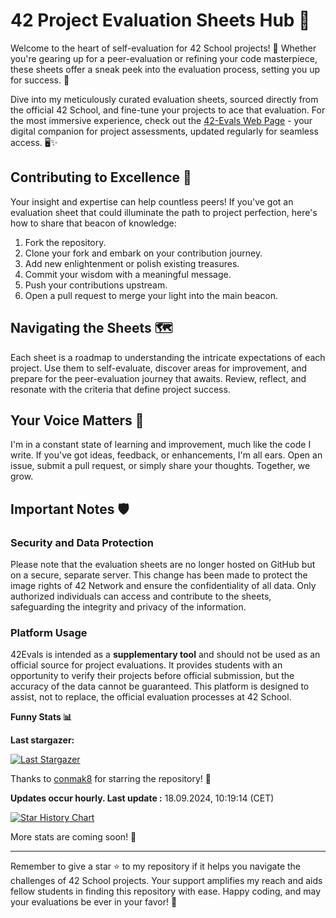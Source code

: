 # 42 Project Evaluation Sheets Hub 🎯

Welcome to the heart of self-evaluation for 42 School projects! 📝 Whether you're gearing up for a peer-evaluation or refining your code masterpiece, these sheets offer a sneak peek into the evaluation process, setting you up for success. 🌟

Dive into my meticulously curated evaluation sheets, sourced directly from the official 42 School, and fine-tune your projects to ace that evaluation. For the most immersive experience, check out the [42-Evals Web Page](https://42evals.com) - your digital companion for project assessments, updated regularly for seamless access. 🖥️✨

## Contributing to Excellence 🤝

Your insight and expertise can help countless peers! If you've got an evaluation sheet that could illuminate the path to project perfection, here's how to share that beacon of knowledge:

1. Fork the repository.
2. Clone your fork and embark on your contribution journey.
3. Add new enlightenment or polish existing treasures.
4. Commit your wisdom with a meaningful message.
5. Push your contributions upstream.
6. Open a pull request to merge your light into the main beacon.

## Navigating the Sheets 🗺️

Each sheet is a roadmap to understanding the intricate expectations of each project. Use them to self-evaluate, discover areas for improvement, and prepare for the peer-evaluation journey that awaits. Review, reflect, and resonate with the criteria that define project success.

## Your Voice Matters 📢

I'm in a constant state of learning and improvement, much like the code I write. If you've got ideas, feedback, or enhancements, I'm all ears. Open an issue, submit a pull request, or simply share your thoughts. Together, we grow.

## Important Notes 🛡️

### Security and Data Protection
Please note that the evaluation sheets are no longer hosted on GitHub but on a secure, separate server. This change has been made to protect the image rights of 42 Network and ensure the confidentiality of all data. Only authorized individuals can access and contribute to the sheets, safeguarding the integrity and privacy of the information.

### Platform Usage
42Evals is intended as a **supplementary tool** and should not be used as an official source for project evaluations. It provides students with an opportunity to verify their projects before official submission, but the accuracy of the data cannot be guaranteed. This platform is designed to assist, not to replace, the official evaluation processes at 42 School.

<b>Funny Stats 📊</b>

  **Last stargazer:**

  <!--last_stargazer_start-->
  [![Last Stargazer](https://avatars.githubusercontent.com/u/143142909?v=4&s=250)](https://github.com/conmak8)
  <!--last_stargazer_end-->
  
  Thanks to <!--name_start-->[conmak8](https://github.com/conmak8)<!--name_end--> for starring the repository! 🎉

  **Updates occur hourly. Last update :** <!--date_start-->18.09.2024, 10:19:14<!--date_end--> (CET)

 [![Star History Chart](https://api.star-history.com/svg?repos=rphlr/42-Evals&type=Date)](https://star-history.com/#rphlr/42-Evals&Date)

  More stats are coming soon! 🤖

---

Remember to give a star ⭐ to my repository if it helps you navigate the challenges of 42 School projects. Your support amplifies my reach and aids fellow students in finding this repository with ease. Happy coding, and may your evaluations be ever in your favor! 🚀